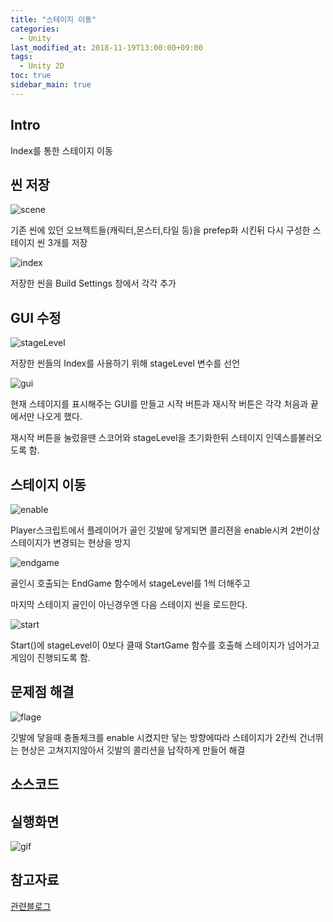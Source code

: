 ```yaml
---
title: "스테이지 이동"
categories: 
  - Unity
last_modified_at: 2018-11-19T13:00:00+09:00
tags: 
  - Unity 2D
toc: true
sidebar_main: true
---
```


## Intro

Index를 통한 스테이지 이동




## 씬 저장



![scene](https://github.com/lesslate/lesslate.github.io/blob/master/assets/img/Unity/stage/scene.png?raw=true)


기존 씬에 있던 오브젝트들(캐릭터,몬스터,타일 등)을 prefep화 시킨뒤
다시 구성한 스테이지 씬 3개를 저장


![index](https://github.com/lesslate/lesslate.github.io/blob/master/assets/img/Unity/stage/build.png?raw=true)

저장한 씬을 Build Settings 창에서 각각 추가


## GUI 수정

![stageLevel](https://github.com/lesslate/lesslate.github.io/blob/master/assets/img/Unity/stage/stagelevel.png?raw=true)


저장한 씬들의 Index를 사용하기 위해 stageLevel 변수를 선언

![gui](https://github.com/lesslate/lesslate.github.io/blob/master/assets/img/Unity/stage/managerui.png?raw=true)

현재 스테이지를 표시해주는 GUI를 만들고
시작 버튼과 재시작 버튼은 각각 처음과 끝에서만 나오게 했다.

재시작 버튼을 눌렀을땐 스코어와 stageLevel을 초기화한뒤 
스테이지 인덱스를불러오도록 함.




## 스테이지 이동

![enable](https://github.com/lesslate/lesslate.github.io/blob/master/assets/img/Unity/stage/enable.png?raw=true)

Player스크립트에서 플레이어가 골인 깃발에 닿게되면 
콜리젼을 enable시켜 2번이상 스테이지가 변경되는 현상을 방지


![endgame](https://github.com/lesslate/lesslate.github.io/blob/master/assets/img/Unity/stage/endgame.png?raw=true)

골인시 호출되는 EndGame 함수에서
stageLevel를 1씩 더해주고

마지막 스테이지 골인이 아닌경우엔
다음 스테이지 씬을 로드한다.



![start](https://github.com/lesslate/lesslate.github.io/blob/master/assets/img/Unity/stage/start.png?raw=true)

Start()에 stageLevel이 0보다 클때 StartGame 함수를 호출해
스테이지가 넘어가고 게임이 진행되도록 함.




## 문제점 해결

![flage](https://github.com/lesslate/lesslate.github.io/blob/master/assets/img/Unity/stage/flag.png?raw=true)


깃발에 닿을때 충돌체크를 enable 시켰지만
닿는 방향에따라 스테이지가 2칸씩 건너뛰는 현상은 고쳐지지않아서
깃발의 콜리션을 납작하게 만들어 해결

## 소스코드


<script src="https://gist.github.com/lesslate/a53aab35f4e6c6d7a1b2370e37c3892b.js"></script>



## 실행화면



![gif](https://github.com/lesslate/lesslate.github.io/blob/master/assets/img/Unity/stage/stagem.gif?raw=true)





## 참고자료

[관련블로그](http://blog.naver.com/PostView.nhn?blogId=gold_metal&logNo=220890938903&categoryNo=40&parentCategoryNo=0&viewDate=&currentPage=2&postListTopCurrentPage=1&from=postView&userTopListOpen=true&userTopListCount=5&userTopListManageOpen=false&userTopListCurrentPage=2)